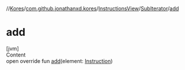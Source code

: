 //[Kores](../../../index.md)/[com.github.jonathanxd.kores](../../index.md)/[InstructionsView](../index.md)/[SubIterator](index.md)/[add](add.md)



# add  
[jvm]  
Content  
open override fun [add](add.md)(element: [Instruction](../../-instruction/index.md))  



